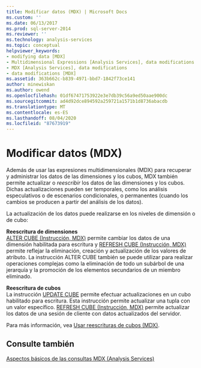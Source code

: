```yaml
---
title: Modificar datos (MDX) | Microsoft Docs
ms.custom: ''
ms.date: 06/13/2017
ms.prod: sql-server-2014
ms.reviewer: ''
ms.technology: analysis-services
ms.topic: conceptual
helpviewer_keywords:
- modifying data [MDX]
- Multidimensional Expressions [Analysis Services], data modifications
- MDX [Analysis Services], data modifications
- data modifications [MDX]
ms.assetid: 363b662c-b839-4971-bbd7-1842f73ce141
author: minewiskan
ms.author: owend
ms.openlocfilehash: 01df67471753922e3e7db39c56a9ed50aae900dc
ms.sourcegitcommit: ad4d92dce894592a259721a1571b1d8736abacdb
ms.translationtype: MT
ms.contentlocale: es-ES
ms.lasthandoff: 08/04/2020
ms.locfileid: "87673919"
---
```

# <a name="modifying-data-mdx"></a>Modificar datos (MDX)
  Además de usar las expresiones multidimensionales (MDX) para recuperar y administrar los datos de las dimensiones y los cubos, MDX también permite actualizar o *reescribir* los datos de las dimensiones y los cubos. Dichas actualizaciones pueden ser temporales, como los análisis especulativos o de escenarios condicionales, o permanentes (cuando los cambios se producen a partir del análisis de los datos).  
  
 La actualización de los datos puede realizarse en los niveles de dimensión o de cubo:  
  
 **Reescritura de dimensiones**  
 [ALTER CUBE (Instrucción, MDX)](/sql/mdx/mdx-data-definition-alter-cube) permite cambiar los datos de una dimensión habilitada para escritura y [REFRESH CUBE (Instrucción, MDX)](/sql/mdx/mdx-data-definition-refresh-cube) permite reflejar la eliminación, creación y actualización de los valores de atributo. La instrucción ALTER CUBE también se puede utilizar para realizar operaciones complejas como la eliminación de todo un subárbol de una jerarquía y la promoción de los elementos secundarios de un miembro eliminado.  
  
 **Reescritura de cubos**  
 La instrucción [UPDATE CUBE](/sql/mdx/mdx-data-manipulation-update-cube) permite efectuar actualizaciones en un cubo habilitado para escritura. Esta instrucción permite actualizar una tupla con un valor específico. [REFRESH CUBE (Instrucción, MDX)](/sql/mdx/mdx-data-definition-refresh-cube) permite actualizar los datos de una sesión de cliente con datos actualizados del servidor.  
  
 Para más información, vea [Usar reescrituras de cubos &#40;MDX&#41;](mdx-data-modification-using-cube-writebacks.md).  
  
## <a name="see-also"></a>Consulte también  
 [Aspectos básicos de las consultas MDX &#40;Analysis Services&#41;](mdx-query-fundamentals-analysis-services.md)  
  
  
